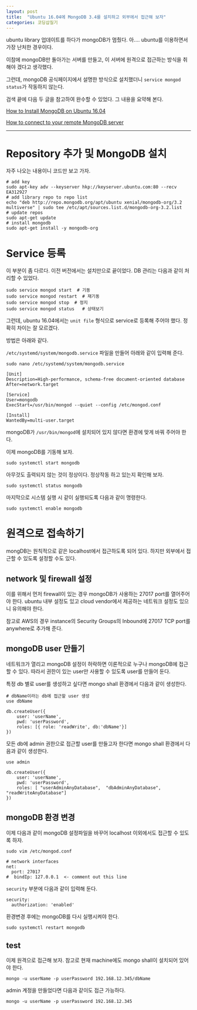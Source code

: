```yaml
---
layout: post
title:  "Ubuntu 16.04에 MongoDB 3.4를 설치하고 외부에서 접근해 보자"
categories: 코딩삽질기
---
```



ubuntu library 업데이트를 하다가 mongoDB가 멈췄다. 아.... ubuntu를 이용하면서 가장 난처한 경우이다. 

이참에 mongoDB만 돌아가는 서버를 만들고, 이 서버에 원격으로 접근하는 방식을 취해야 겠다고 생각했다. 

그런데, mongoDB 공식페이지에서 설명한 방식으로 설치했더니 `service mongod status`가 작동하지 않는다. 

검색 끝에 다음 두 글을 참고하여 완수할 수 있었다. 그 내용을 요약해 본다. 

[How to Install MongoDB on Ubuntu 16.04](https://www.digitalocean.com/community/tutorials/how-to-install-mongodb-on-ubuntu-16-04)

[How to connect to your remote MongoDB server](https://ianlondon.github.io/blog/mongodb-auth/)

***

# Repository 추가 및 MongoDB 설치

자주 나오는 내용이니 코드만 보고 가자. 

```
# add key
sudo apt-key adv --keyserver hkp://keyserver.ubuntu.com:80 --recv EA312927
# add library repo to repo list
echo "deb http://repo.mongodb.org/apt/ubuntu xenial/mongodb-org/3.2 multiverse" | sudo tee /etc/apt/sources.list.d/mongodb-org-3.2.list
# update repos
sudo apt-get update
# install mongodb
sudo apt-get install -y mongodb-org
```


# Service 등록

이 부분이 좀 다르다. 이전 버전에서는 설치만으로 끝이었다. DB 관리는 다음과 같이 처리할 수 있었다. 

```
sudo service mongod start  # 기동
sudo service mongod restart  # 재기동
sudo service mongod stop  # 정지
sudo service mongod status   # 상태보기
```

그런데, ubuntu 16.04에서는 `unit file` 형식으로 service로 등록해 주어야 했다. 정확히 차이는 잘 모르겠다. 

방법은 아래와 같다. 

`/etc/systemd/system/mongodb.service` 파일을 만들어 아래와 같이 입력해 준다. 


```
sudo nano /etc/systemd/system/mongodb.service
```

```
[Unit]
Description=High-performance, schema-free document-oriented database
After=network.target

[Service]
User=mongodb
ExecStart=/usr/bin/mongod --quiet --config /etc/mongod.conf

[Install]
WantedBy=multi-user.target
```

mongoDB가 `/usr/bin/mongod`에 설치되어 있지 않다면 환경에 맞게 바꿔 주어야 한다. 


이제 mongoDB를 기동해 보자. 

```
sudo systemctl start mongodb
```

아무것도 출력되지 않는 것이 정상이다. 정상작동 하고 있는지 확인해 보자. 

```
sudo systemctl status mongodb
```

마지막으로 시스템 실행 시 같이 실행되도록 다음과 같이 명령한다. 

```
sudo systemctl enable mongodb
```



# 원격으로 접속하기 

mongDB는 원칙적으로 같은 localhost에서 접근하도록 되어 있다. 하지만 외부에서 접근할 수 있도록 설정할 수도 있다. 

## network 및 firewall 설정

이를 위해서 먼저 firewall이 있는 경우 mongoDB가 사용하는 27017 port를 열어주어야 한다. ubuntu 내부 설정도 있고 cloud vendor에서 제공하는 네트워크 설정도 있으니 유의해야 한다. 

참고로 AWS의 경우 instance의 Security Groups의 Inbound에 27017 TCP port를 anywhere로 추가해 준다. 

## mongoDB user 만들기

네트워크가 열리고 mongoDB 설정이 허락하면 이론적으로 누구나 mongoDB에 접근할 수 있다. 따라서 권한이 있는 user만 사용할 수 있도록 user를 만들어 둔다. 

특정 db 별로 user를 생성하고 싶다면 mongo shall 환경에서 다음과 같이 생성한다. 


```
# dbName이라는 db에 접근할 user 생성
use dbName

db.createUser({
    user: 'userName',
    pwd: 'userPassword',
    roles: [{ role: 'readWrite', db:'dbName'}]
})
```

모든 db에 admin 권한으로 접근할 user를 만들고자 한다면 mongo shall 환경에서 다음과 같이 생성한다. 

```
use admin

db.createUser({
    user: 'userName',
    pwd: 'userPassword',
    roles: [ "userAdminAnyDatabase",  "dbAdminAnyDatabase",  "readWriteAnyDatabase"]
})
```


## mongoDB 환경 변경

이제 다음과 같이 mongoDB 설정파일을 바꾸어 localhost 이외에서도 접근할 수 있도록 하자. 

```
sudo vim /etc/mongod.conf
```

```
# network interfaces
net:
  port: 27017
#  bindIp: 127.0.0.1  <- comment out this line
```

`security` 부분에 다음과 같이 입력해 둔다.

```
security:
  authorization: 'enabled'
```

환경변경 후에는 mongoDB를 다시 실행시켜야 한다. 


```
sudo systemctl restart mongodb
```

## test

이제 원격으로 접근해 보자. 참고로 현재 machine에도 mongo shall이 설치되어 있어야 한다. 


```
mongo -u userName -p userPassword 192.168.12.345/dbName
```

admin 계정을 만들었다면 다음과 같이도 접근 가능하다. 

```
mongo -u userName -p userPassword 192.168.12.345
```

